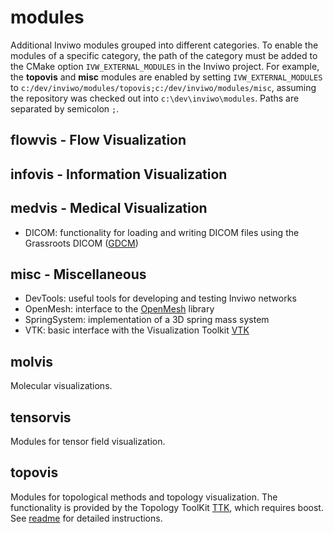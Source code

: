 # modules

Additional Inviwo modules grouped into different categories. To enable the modules of a specific category, the path of the category must be added to the CMake option `IVW_EXTERNAL_MODULES` in the Inviwo project. For example, the **topovis** and **misc** modules are enabled by setting `IVW_EXTERNAL_MODULES` to `c:/dev/inviwo/modules/topovis;c:/dev/inviwo/modules/misc`, assuming the repository was checked out into `c:\dev\inviwo\modules`. Paths are separated by semicolon `;`.

## flowvis - Flow Visualization
## infovis - Information Visualization
## medvis - Medical Visualization

* DICOM: functionality for loading and writing DICOM files using the Grassroots DICOM ([GDCM](https://sourceforge.net/projects/gdcm/))

## misc - Miscellaneous

* DevTools: useful tools for developing and testing Inviwo networks
* OpenMesh: interface to the [OpenMesh](https://www.openmesh.org) library
* SpringSystem: implementation of a 3D spring mass system
* VTK: basic interface with the Visualization Toolkit [VTK](https://vtk.org)

## molvis
Molecular visualizations.

## tensorvis
Modules for tensor field visualization. 

## topovis 
Modules for topological methods and topology visualization. The functionality is provided by the Topology ToolKit [TTK](https://topology-tool-kit.github.io/), which requires boost. See [readme](topovis/readme.md) for detailed instructions.
